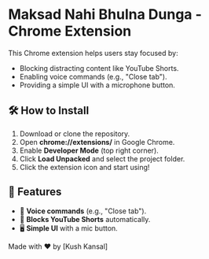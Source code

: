 # Maksad Nahi Bhulna Dunga - Chrome Extension

This Chrome extension helps users stay focused by:
- Blocking distracting content like YouTube Shorts.
- Enabling voice commands (e.g., "Close tab").
- Providing a simple UI with a microphone button.

## 🛠️ How to Install
1. Download or clone the repository.
2. Open **chrome://extensions/** in Google Chrome.
3. Enable **Developer Mode** (top right corner).
4. Click **Load Unpacked** and select the project folder.
5. Click the extension icon and start using!

## 📌 Features
- 🎤 **Voice commands** (e.g., "Close tab").
- 🚫 **Blocks YouTube Shorts** automatically.
- 🖥️ **Simple UI** with a mic button.

Made with ❤️ by [Kush Kansal]
